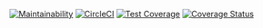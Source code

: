 [![Maintainability](https://api.codeclimate.com/v1/badges/3db35adeaac18abcc7e2/maintainability)](https://codeclimate.com/github/andela/ah-the-phoenix-frontend/maintainability)
[![CircleCI](https://circleci.com/gh/andela/ah-the-phoenix-frontend.svg?style=svg)](https://circleci.com/gh/andela/ah-the-phoenix-frontend)
[![Test Coverage](https://api.codeclimate.com/v1/badges/3db35adeaac18abcc7e2/test_coverage)](https://codeclimate.com/github/andela/ah-the-phoenix-frontend/test_coverage)
[![Coverage Status](https://coveralls.io/repos/github/andela/ah-the-phoenix-frontend/badge.svg?branch=develop)](https://coveralls.io/github/andela/ah-the-phoenix-frontend?branch=develop)





